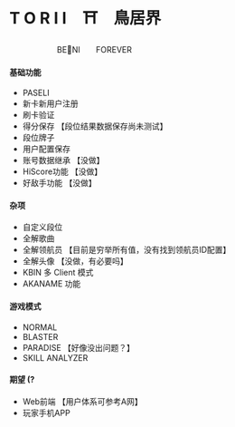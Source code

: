 # T O R I I　⛩　鳥居界
　　　　　　BE🐴NI　　FOREVER
#### 基础功能
- PASELI 
- 新卡新用户注册
- 刷卡验证
- 得分保存 【段位结果数据保存尚未测试】
- 段位牌子
- 用户配置保存
- 账号数据继承 【没做】
- HiScore功能 【没做】
- 好敌手功能 【没做】


#### 杂项
- 自定义段位
- 全解歌曲
- 全解领航员 【目前是穷举所有值，没有找到领航员ID配置】
- 全解头像 【没做，有必要吗】
- KBIN 多 Client 模式
- AKANAME 功能


#### 游戏模式
- NORMAL
- BLASTER
- PARADISE  【好像没出问题？】
- SKILL ANALYZER


#### 期望 (?
- Web前端 【用户体系可参考A网】
- 玩家手机APP
